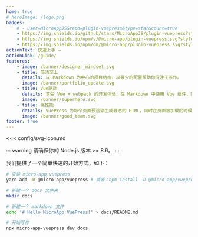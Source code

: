 ```yaml
---
home: true
# heroImage: /logo.png
badges:
    # - user=MicroAppJS&repo=plugin-vuepress&type=star&count=true
    - https://img.shields.io/github/stars/MicroAppJS/plugin-vuepress?style=social&logo=github
    - https://img.shields.io/npm/v/@micro-app/plugin-vuepress.svg?style=social&logo=npm
    - https://img.shields.io/npm/dm/@micro-app/plugin-vuepress.svg?style=social&logo=npm
actionText: 快速上手 →
actionLink: /guide/
features:
    - image: /banner/designer_mindset.svg
    - title: 简洁至上
      details: 以 Markdown 为中心的项目结构，以最少的配置帮助你专注于写作。
      image: /banner/portfolio_update.svg
    - title: Vue驱动
      details: 享受 Vue + webpack 的开发体验，在 Markdown 中使用 Vue 组件，同时可以使用 Vue 来开发自定义主题。
      image: /banner/superhero.svg
    - title: 高性能
      details: VuePress 为每个页面预渲染生成静态的 HTML，同时在页面被加载的时候，将作为 SPA 运行。
      image: /banner/good_team.svg
footer: true
---
```


<<< config/svg-icon.md

::: warning
请确保你的 Node.js 版本 >= 8.6。
:::

我们提供了一个简单快速的开始方式，如下：

```bash
# 安装 micro-app vuepress
yarn add -D @micro-app/vuepress # 或者：npm install -D @micro-app/vuepress

# 新建一个 docs 文件夹
mkdir docs

# 新建一个 markdown 文件
echo '# Hello MicroApp VuePress!' > docs/README.md

# 开始写作
npx micro-app-vuepress dev docs
```
